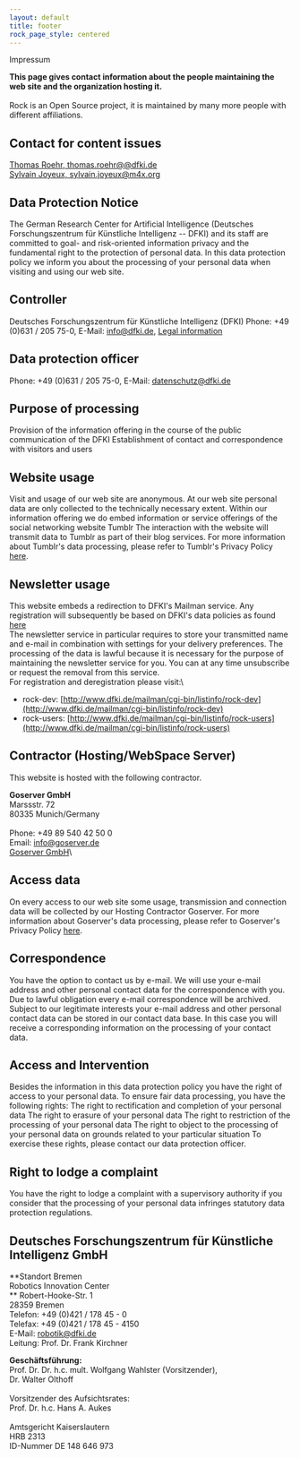 ```yaml
--- 
layout: default 
title: footer 
rock_page_style: centered
---
```


Impressum

**This page gives contact information about the people maintaining the
web site and the organization hosting it.**\
\
 Rock is an Open Source project, it is maintained by many more people
with different affiliations.

Contact for content issues
--------------------------

[Thomas Roehr, thomas.roehr@@dfki.de](mailto:thomas.roehr@dfki.de)\
 [Sylvain Joyeux, sylvain.joyeux@m4x.org](mailto:sylvain.joyeux@m4x.org)

Data Protection Notice
----------------------

The German Research Center for Artificial Intelligence (Deutsches
Forschungszentrum für Künstliche Intelligenz -- DFKI) and its staff are
committed to goal- and risk-oriented information privacy and the
fundamental right to the protection of personal data. In this data
protection policy we inform you about the processing of your personal
data when visiting and using our web site.

Controller
----------

Deutsches Forschungszentrum für Künstliche Intelligenz (DFKI) Phone: +49
(0)631 / 205 75-0, E-Mail: [info@dfki.de](mailto:info@dfki.de), [Legal
information](https://www.dfki.de/web/legal-info-en)

Data protection officer
-----------------------

Phone: +49 (0)631 / 205 75-0, E-Mail:
[datenschutz@dfki.de](mailto:datenschutz@dfki.de)

Purpose of processing
---------------------

Provision of the information offering in the course of the public
communication of the DFKI Establishment of contact and correspondence
with visitors and users

Website usage
-------------

Visit and usage of our web site are anonymous. At our web site personal
data are only collected to the technically necessary extent. Within our
information offering we do embed information or service offerings of the
social networking website Tumblr The interaction with the website will
transmit data to Tumblr as part of their blog services. For more
information about Tumblr's data processing, please refer to Tumblr's
Privacy Policy [here](https://www.tumblr.com/privacy).

Newsletter usage
----------------

This website embeds a redirection to DFKI's Mailman service. Any
registration will subsequently be based on DFKI's data policies as found
[here](https://www.dfki.de/web/data-protection-en)\
 The newsletter service in particular requires to store your transmitted
name and e-mail in combination with settings for your delivery
preferences. The processing of the data is lawful because it is
necessary for the purpose of maintaining the newsletter service for you.
You can at any time unsubscribe or request the removal from this
service.\
 For registration and deregistration please visit:\

-   rock-dev:
    [http://www.dfki.de/mailman/cgi-bin/listinfo/rock-dev](http://www.dfki.de/mailman/cgi-bin/listinfo/rock-dev)
-   rock-users:
    [http://www.dfki.de/mailman/cgi-bin/listinfo/rock-users](http://www.dfki.de/mailman/cgi-bin/listinfo/rock-users)

Contractor (Hosting/WebSpace Server)
------------------------------------

This website is hosted with the following contractor.

**Goserver GmbH**\
 Marssstr. 72\
 80335 Munich/Germany\
\
 Phone: +49 89 540 42 50 0\
 Email: [info@goserver.de](mailto:info@goserver.de)\
 [Goserver GmbH](http://www.goserver.de)\

Access data
-----------

On every access to our web site some usage, transmission and connection
data will be collected by our Hosting Contractor Goserver. For more
information about Goserver's data processing, please refer to Goserver's
Privacy Policy [here](https://www.goserver.de/privacy-webtracking).

Correspondence
--------------

You have the option to contact us by e-mail. We will use your e-mail
address and other personal contact data for the correspondence with you.
Due to lawful obligation every e-mail correspondence will be archived.
Subject to our legitimate interests your e-mail address and other
personal contact data can be stored in our contact data base. In this
case you will receive a corresponding information on the processing of
your contact data.

Access and Intervention
-----------------------

Besides the information in this data protection policy you have the
right of access to your personal data. To ensure fair data processing,
you have the following rights: The right to rectification and completion
of your personal data The right to erasure of your personal data The
right to restriction of the processing of your personal data The right
to object to the processing of your personal data on grounds related to
your particular situation To exercise these rights, please contact our
data protection officer.

Right to lodge a complaint
--------------------------

You have the right to lodge a complaint with a supervisory authority if
you consider that the processing of your personal data infringes
statutory data protection regulations.

Deutsches Forschungszentrum für Künstliche Intelligenz GmbH
-----------------------------------------------------------

**Standort Bremen\
Robotics Innovation Center\
** Robert-Hooke-Str. 1\
 28359 Bremen\
 Telefon: +49 (0)421 / 178 45 - 0\
 Telefax: +49 (0)421 / 178 45 - 4150\
 E-Mail: [robotik@dfki.de](mailto:robotik@dfki.de)\
 Leitung: Prof. Dr. Frank Kirchner

**Geschäftsführung:**\
 Prof. Dr. Dr. h.c. mult. Wolfgang Wahlster (Vorsitzender),\
 Dr. Walter Olthoff\
\
 Vorsitzender des Aufsichtsrates:\
 Prof. Dr. h.c. Hans A. Aukes\
\
 Amtsgericht Kaiserslautern\
 HRB 2313\
 ID-Nummer DE 148 646 973
